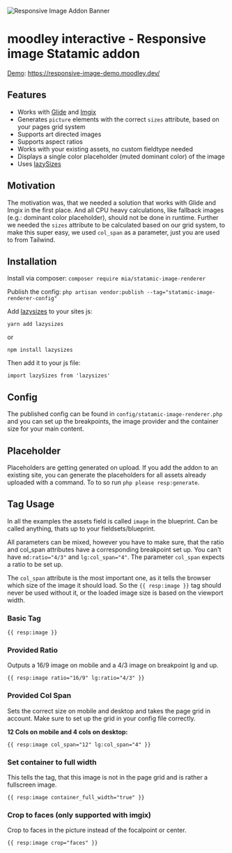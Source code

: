 ![Responsive Image Addon Banner](https://raw.githubusercontent.com/moodley-interactive/statamic-responsive-image/dev/responsive.gif)

# moodley interactive - Responsive image Statamic addon

[Demo](https://responsive-image-demo.moodley.dev/): https://responsive-image-demo.moodley.dev/

## Features

- Works with [Glide](https://glide.thephpleague.com/) and [Imgix](https://www.imgix.com/)
- Generates `picture` elements with the correct `sizes` attribute, based on your pages grid system
- Supports art directed images
- Supports aspect ratios
- Works with your existing assets, no custom fieldtype needed
- Displays a single color placeholder (muted dominant color) of the image
- Uses [lazySizes](https://github.com/aFarkas/lazysizes) 

## Motivation

The motivation was, that we needed a solution that works with Glide and Imgix in the first place. And all CPU heavy calculations, like fallback images (e.g.: dominant color placeholder), should not be done in runtime. Further we needed the `sizes` attribute to be calculated based on our grid system, to make this super easy, we used `col_span` as a parameter, just you are used to from Tailwind.

## Installation

Install via composer:
`composer require mia/statamic-image-renderer`

Publish the config:
`php artisan vendor:publish --tag="statamic-image-renderer-config"`

Add [lazysizes](https://github.com/aFarkas/lazysizes) to your sites js:

```
yarn add lazysizes
```
or
```
npm install lazysizes
```

Then add it to your js file:

```
import lazySizes from 'lazysizes'
```

## Config

The published config can be found in `config/statamic-image-renderer.php` and you can set up the breakpoints, the image provider and the container size for your main content.

## Placeholder

Placeholders are getting generated on upload. If you add the addon to an existing site, you can generate the placeholders for all assets already uploaded with a command. To to so run `php please resp:generate`.

## Tag Usage

In all the examples the assets field is called `image` in the blueprint. Can be called anything, thats up to your fieldsets/blueprint.

All parameters can be mixed, however you have to make sure, that the ratio and col_span attributes have a corresponding breakpoint set up. You can't have `md:ratio="4/3"` and `lg:col_span="4"`. The parameter `col_span` expects a ratio to be set up.

The `col_span` attribute is the most important one, as it tells the browser which size of the image it should load. So the `{{ resp:image }}` tag should never be used without it, or the loaded image size is based on the viewport width.

### Basic Tag

```
{{ resp:image }}
```

### Provided Ratio

Outputs a 16/9 image on mobile and a 4/3 image on breakpoint lg and up.
```
{{ resp:image ratio="16/9" lg:ratio="4/3" }}
```

### Provided Col Span

Sets the correct size on mobile and desktop and takes the page grid in account. Make sure to set up the grid in your config file correctly.

**12 Cols on mobile and 4 cols on desktop:**
```
{{ resp:image col_span="12" lg:col_span="4" }}
```

### Set container to full width

This tells the tag, that this image is not in the page grid and is rather a fullscreen image.

```
{{ resp:image container_full_width="true" }}
```
### Crop to faces (only supported with imgix)

Crop to faces in the picture instead of the focalpoint or center.

```
{{ resp:image crop="faces" }}
```

